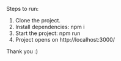 Steps to run:
1. Clone the project.
2. Install dependencies: npm i
3. Start the project: npm run
4. Project opens on http://localhost:3000/

Thank you :)
